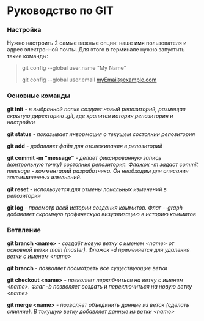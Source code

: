 **Руководство по GIT**
===
### Настройка
Нужно настроить 2 самые важные опции: наше имя пользователя и адрес электронной почты. Для этого в терминале нужно запустить такие команды:

> git config --global user.name "My Name"
>
> git config --global user.email myEmail@example.com

### Основные команды

__git init__ *- в выбранной папке создает новый репозиторий, размещая скрытую директорию .git, где хранится история репозитория и настройки*

__git status__ *- показывает инвормация о текущем состоянии репозитория*

__git add__ *- добавляет файл для отслеживания в репозиторий*

__git commit -m "message"__ *- делает фиксированную запись (контрольную точку) состояния репозитория. Флажок -m задаст commit message - комментарий разработчика. Он необходим для описания закоммиченных изменений.*

__git reset__ *- используется для отмены локальных изменений в репозитории*

__git log__ *- просмотр всей истории создания коммитов. Флаг --graph добавляет скромную графическую визуализацию в историю коммитов*

### Ветвление

**git branch \<name>** *- создаёт новую ветку с именем \<name> от основной ветки main (master). Флажок -d применяется для удаления ветки с именем \<name>*

__git branch__ *- позволяет посмотреть все существующие ветки*

__git checkout \<name>__ *- позволяет перклбчиться на ветку с именем \<name>. Флаг -b позволяет создать и переключиться на новую ветку \<name>*

__git merge \<name>__ *- позволяет объединить данные из веток (сделать слияние). В текущую ветку добавляет данные из ветки \<name>*
